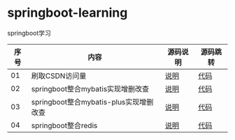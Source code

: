 # springboot-learning
springboot学习

|序号 | 内容                                          |源码说明                                                                                   | 源码跳转|
|---  | -----                                         |-----                                                                                      | ----------|
| 01  |刷取CSDN访问量                                 |[说明](./csdn/csdn_instruction.md)                                                        | [代码](./csdn)|
| 02  |springboot整合mybatis实现增删改查              |[说明](./springboot-mybatis01/springboot-mybatis01_instruction.md)                        | [代码](./springboot-mybatis01)|
| 03  |springboot整合mybatis-plus实现增删改查         |[说明](./springboot-mybatis-plus01/springboot-mybatis-plus01_instruction.md)              | [代码](./springboot-mybatis-plus01)|
| 04  |springboot整合redis                            |[说明](./springboot-redis01/springboot-redis01_instruction.md)                            | [代码](./springboot-redis01)|
